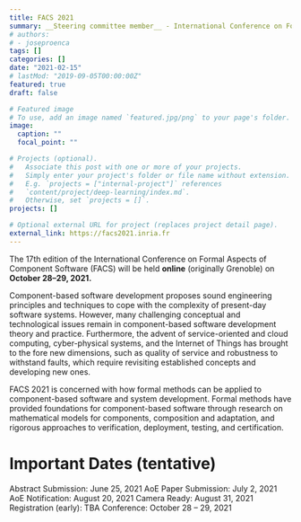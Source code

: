 ```yaml
---
title: FACS 2021
summary: __Steering committee member__ - International Conference on Formal Aspects of Component Software 
# authors:
# - joseproenca
tags: []
categories: []
date: "2021-02-15"
# lastMod: "2019-09-05T00:00:00Z"
featured: true
draft: false

# Featured image
# To use, add an image named `featured.jpg/png` to your page's folder. 
image:
  caption: ""
  focal_point: ""

# Projects (optional).
#   Associate this post with one or more of your projects.
#   Simply enter your project's folder or file name without extension.
#   E.g. `projects = ["internal-project"]` references 
#   `content/project/deep-learning/index.md`.
#   Otherwise, set `projects = []`.
projects: []

# Optional external URL for project (replaces project detail page).
external_link: https://facs2021.inria.fr
---
```


The 17th edition of the International Conference on Formal Aspects of Component Software (FACS) will be held __online__ (originally Grenoble) on __October 28–29, 2021.__

Component-based software development proposes sound engineering principles and techniques to cope with the complexity of present-day software systems. However, many challenging conceptual and technological issues remain in component-based software development theory and practice. Furthermore, the advent of service-oriented and cloud computing, cyber-physical systems, and the Internet of Things has brought to the fore new dimensions, such as quality of service and robustness to withstand faults, which require revisiting established concepts and developing new ones.

FACS 2021 is concerned with how formal methods can be applied to component-based software and system development. Formal methods have provided foundations for component-based software through research on mathematical models for components, composition and adaptation, and rigorous approaches to verification, deployment, testing, and certification.

# Important Dates (tentative)

Abstract Submission: June 25, 2021 AoE
Paper Submission: July 2, 2021 AoE
Notification: August 20, 2021
Camera Ready: August 31, 2021
Registration (early): TBA
Conference: October 28 – 29, 2021